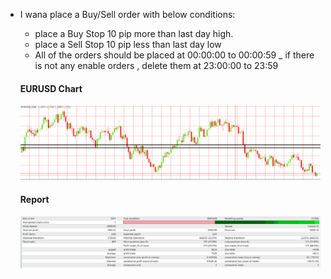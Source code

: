 - I wana place a Buy/Sell order with below conditions:
  - place a Buy Stop 10 pip more than last day high.
  - place a Sell Stop 10 pip less than last day low
  - All of the orders should be placed at 00:00:00 to 00:00:59
  _ if there is not any enable orders , delete them at 23:00:00 to 23:59


  #### EURUSD Chart
  ![](image/2021-08-22_154136.png)

  #### Report
  ![](image/Report.png)